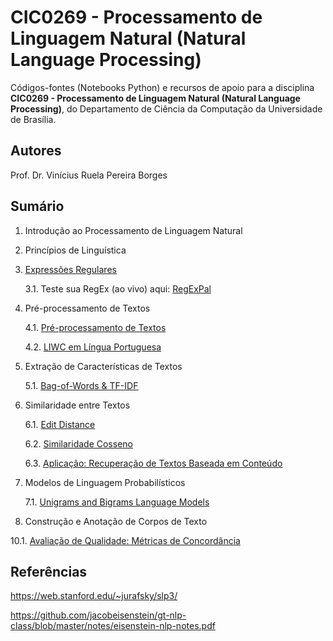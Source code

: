 # CIC0269 - Processamento de Linguagem Natural (Natural Language Processing)

Códigos-fontes (Notebooks Python) e recursos de apoio para a disciplina **CIC0269 - Processamento de Linguagem Natural (Natural Language Processing)**, do Departamento de Ciência da Computação da Universidade de Brasília. 

## Autores

Prof. Dr. Vinícius Ruela Pereira Borges

## Sumário

1. Introdução ao Processamento de Linguagem Natural

2. Princípios de Linguística

3. [Expressões Regulares](cap03_regex.ipynb)

   3.1. Teste sua RegEx (ao vivo) aqui: [RegExPal](https://www.regexpal.com/)

4. Pré-processamento de Textos

   4.1. [Pré-processamento de Textos](cap04_text_preprocessing.ipynb)
   
   4.2. [LIWC em Língua Portuguesa](https://sites.icmc.usp.br/taspardo/LIWC2007_Portugues_win.dic)

5. Extração de Características de Textos

   5.1. [Bag-of-Words & TF-IDF](cap05_1_extracao_caracteristicas.ipynb)

6. Similaridade entre Textos

   6.1. [Edit Distance](cap06_1_edit_distance.ipynb)

   6.2. [Similaridade Cosseno](cap06_2_cosine_similarity.ipynb)
   
   6.3. [Aplicação: Recuperação de Textos Baseada em Conteúdo](information_retrieval_reuters.ipynb)

7. Modelos de Linguagem Probabilísticos

   7.1. [Unigrams and Bigrams Language Models](cap07_1_probabilistic_language_models.ipynb)

10. Construção e Anotação de Corpos de Texto

   10.1. [Avaliação de Qualidade: Métricas de Concordância](cap07_metricas_concordancia.ipynb)

<!---
3. [Representação e Caracterização de Textos (Parte I)](cap02_representacoes_texto.ipynb)

4. Redes Neurais Artificiais

   4.1. [Perceptron Simples](cap03_1_perceptron_simples.ipynb)
   
   4.2. [Multilayer Perceptron](cap03_2_multilayer_perceptron.ipynb)

5. Redes Neurais Recorrentes

   5.1. [Vanilla RNN](cap5_1_first_rnn.ipynb)
   
   5.2. [Long Short Term Memory (LSTM)](cap05_2_lstm.ipynb)
   

### Estudos de Caso para o Projeto

6. [Classificação de polaridade em tweets utilizando MLP](cap3_3_sentiment_analysis_dnn.ipynb)

7. [Reconhecimento de entidades nomeadas em atos de pessoal do Diário Oficial do Distrito Federal](ner_aula.ipynb)
-->

## Referências

https://web.stanford.edu/~jurafsky/slp3/

https://github.com/jacobeisenstein/gt-nlp-class/blob/master/notes/eisenstein-nlp-notes.pdf


